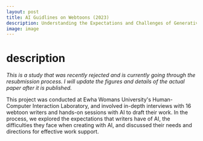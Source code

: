 ```yaml
---
layout: post
title: AI Guidlines on Webtoons (2023) 
description: Understanding the Expectations and Challenges of Generative AI in Drafting Webtoons
image: image
---
```



description
============

*This is a study that was recently rejected and is currently going through the resubmission process. I will update the figures and details of the actual paper after it is published.*

This project was conducted at Ewha Womans University's Human-Computer Interaction Laboratory, and involved in-depth interviews with 16 webtoon writers and hands-on sessions with AI to draft their work. 
In the process, we explored the expectations that writers have of AI, the difficulties they face when creating with AI, and discussed their needs and directions for effective work support. 
